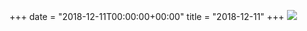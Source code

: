 +++
date = "2018-12-11T00:00:00+00:00"
title = "2018-12-11"
+++
<img class="img-fluid" src="/2018-12-11.jpg" />
